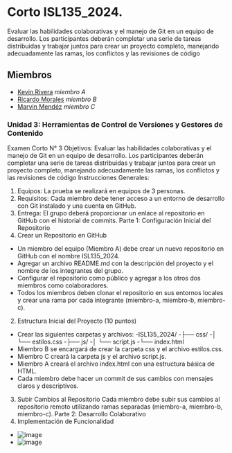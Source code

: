 # Corto  ISL135_2024.
Evaluar las habilidades colaborativas y el manejo de Git en un equipo de desarrollo. Los participantes deberán completar una serie de tareas distribuidas y trabajar juntos para crear un proyecto completo, manejando adecuadamente las ramas, los conflictos y las revisiones de código

## Miembros
+ [Kevin Rivera](https://github.com/keriz-rh) *miembro A*
+ [Ricardo Morales](https://github.com/MM23084) *miembro B*
+ [Marvin Mendéz](https://github.com/marvinmendezdevs) *miembro C*

### Unidad 3: Herramientas de Control de Versiones y Gestores de Contenido
Examen Corto N° 3 Objetivos:
Evaluar las habilidades colaborativas y el manejo de Git en un equipo de desarrollo. Los participantes deberán completar una serie de tareas distribuidas y trabajar juntos para crear un proyecto completo, manejando adecuadamente las ramas, los conflictos y las revisiones de código
Instrucciones Generales:
1. Equipos: La prueba se realizará en equipos de 3 personas.
2. Requisitos: Cada miembro debe tener acceso a un entorno de desarrollo con Git instalado y una cuenta en GitHub.
3. Entrega: El grupo deberá proporcionar un enlace al repositorio en GitHub con el historial de commits.
Parte 1: Configuración Inicial del Repositorio
1. Crear un Repositorio en GitHub
- Un miembro del equipo (Miembro A) debe crear un nuevo repositorio en GitHub con el nombre ISL135_2024.
- Agregar un archivo README.md con la descripción del proyecto y el nombre de los integrantes del grupo.
- Configurar el repositorio como público y agregar a los otros dos miembros como colaboradores.
- Todos los miembros deben clonar el repositorio en sus entornos locales y crear una rama por cada integrante (miembro-a, miembro-b, miembro-c).

2. Estructura Inicial del Proyecto (10 puntos)
- Crear las siguientes carpetas y archivos:
-ISL135_2024/
-├── css/
-│ └── estilos.css
-├── js/
-│ └── script.js
-└── index.html
- Miembro B se encargará de crear la carpeta css y el archivo estilos.css.
- Miembro C creará la carpeta js y el archivo script.js.
- Miembro A creará el archivo index.html con una estructura básica de HTML.
- Cada miembro debe hacer un commit de sus cambios con mensajes claros y descriptivos.
3. Subir Cambios al Repositorio
Cada miembro debe subir sus cambios al repositorio remoto utilizando ramas separadas (miembro-a, miembro-b, miembro-c).
Parte 2: Desarrollo Colaborativo
1. Implementación de Funcionalidad
   
+ ![image](https://github.com/user-attachments/assets/ef268403-845e-4cb6-b324-b82c7656a436)
+ ![image](https://github.com/user-attachments/assets/63d874e1-5742-4a51-b084-56029945ab04)




